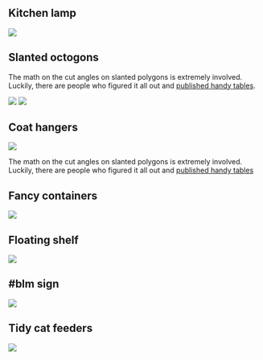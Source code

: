 
## Kitchen lamp

![](pics/2EB3A6F3-F116-4FBD-9EA2-B900613F2894.png)


## Slanted octogons

The math on the cut angles on slanted polygons is extremely involved. Luckily,
there are people who figured it all out and [published handy
tables](https://woodgears.ca/miter/).

![](pics/IMG_0090.png)
![](pics/IMG_0237.png)


## Coat hangers

![](pics/IMG_0134.png)

The math on the cut angles on slanted polygons is extremely involved. Luckily,
there are people who figured it all out and [published handy
tables](https://woodgears.ca/miter/)


## Fancy containers

![](pics/IMG_0152.png)


## Floating shelf

![](pics/IMG_0168.png)


## #blm sign

![](pics/IMG_0274.png)


## Tidy cat feeders

![](pics/IMG_0361.png)


